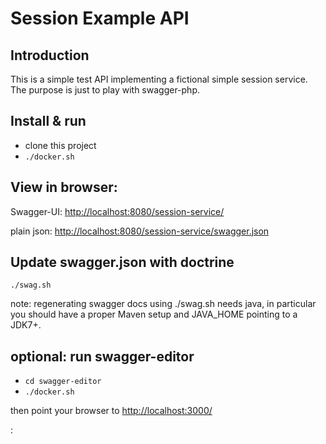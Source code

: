 Session Example API
=======================


Introduction
------------
This is a simple test API implementing a fictional simple session
service. The purpose is just to play with swagger-php.


Install & run
-------------

* clone this project
* `./docker.sh`


View in browser:
----------------

Swagger-UI:
[http://localhost:8080/session-service/](http://localhost:8080/session-service/)

plain json:
[http://localhost:8080/session-service/swagger.json](http://localhost:8080/session-service/swagger.json)


Update swagger.json with doctrine
-------------------------------------------
`./swag.sh`

note: regenerating swagger docs using ./swag.sh needs java, in particular
you should have a proper Maven setup and JAVA_HOME pointing to a JDK7+.


optional: run swagger-editor
----------------------------

* `cd swagger-editor`
* `./docker.sh`

then point your browser to [http://localhost:3000/](http://localhost:3000/)

:
